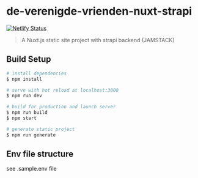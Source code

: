 # de-verenigde-vrienden-nuxt-strapi

[![Netlify Status](https://api.netlify.com/api/v1/badges/90ab3ac0-3d06-4126-9576-7b9523099bfe/deploy-status)](https://app.netlify.com/sites/admiring-panini-652d81/deploys)

> A Nuxt.js static site project with strapi backend (JAMSTACK)

## Build Setup

```bash
# install dependencies
$ npm install

# serve with hot reload at localhost:3000
$ npm run dev

# build for production and launch server
$ npm run build
$ npm start

# generate static project
$ npm run generate
```

## Env file structure

see .sample.env file
